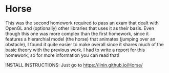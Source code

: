 # Horse
This was the second homework required to pass an exam that dealt with OpenGL and (optionally) other libraries that uses it as their basis.
Even though this one was more complex than the first homework, since it features a hierarchial model (the horse) that animates (jumping over an obstacle), I found it quite easier to make overall since it shares much of the basic theory with the previous work.
I had to write a report for this homework, so for more information you can read that!

INSTALL INSTRUCTIONS: Just go to https://ilnin.github.io/Horse/
